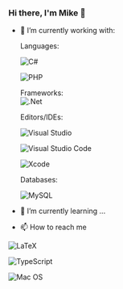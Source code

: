 ### Hi there, I'm Mike 👋


- 🔭 I’m currently working with: <br>
  
  Languages: <br>
  <!-- C# Icon -->
  ![C#](https://img.shields.io/badge/c%23-%23239120.svg?style=for-the-badge&logo=c-sharp&logoColor=white)
  
  <!-- PHP Icon -->
  ![PHP](https://img.shields.io/badge/php-%23777BB4.svg?style=for-the-badge&logo=php&logoColor=white)

  
  
  Frameworks: <br>
  ![.Net](https://img.shields.io/badge/.NET-5C2D91?style=for-the-badge&logo=.net&logoColor=white)
  
  Editors/IDEs: <br>
  <!-- Visual Studio Icon -->
  ![Visual Studio](https://img.shields.io/badge/Visual%20Studio-5C2D91.svg?style=for-the-badge&logo=visual-studio&logoColor=white)
  <!-- Visual Studio Code Icon -->
  ![Visual Studio Code](https://img.shields.io/badge/Visual%20Studio%20Code-0078d7.svg?style=for-the-badge&logo=visual-studio-code&logoColor=white)
  <!-- Xcode Icon -->
  ![Xcode](https://img.shields.io/badge/Xcode-007ACC?style=for-the-badge&logo=Xcode&logoColor=white)
  
  Databases: <br>
  <!-- MySQL Icon -->
  ![MySQL](https://img.shields.io/badge/mysql-%2300f.svg?style=for-the-badge&logo=mysql&logoColor=white)

 
  


- 🌱 I’m currently learning ...

- 📫 How to reach me



<!--

- 🔭 I’m currently working with ...
- 🌱 I’m currently learning ...
- 👯 I’m looking to collaborate on ...
- 🤔 I’m looking for help with ...
- 💬 Ask me about ...
- 📫 How to reach me: ...
- 😄 Pronouns: ...
- ⚡ Fun fact: ...
-->




<!-- LaTex Icon -->
![LaTeX](https://img.shields.io/badge/latex-%23008080.svg?style=for-the-badge&logo=latex&logoColor=white)


<!-- Typescript -->
![TypeScript](https://img.shields.io/badge/typescript-%23007ACC.svg?style=for-the-badge&logo=typescript&logoColor=white)

<!-- MacOS Icon -->
![Mac OS](https://img.shields.io/badge/mac%20os-000000?style=for-the-badge&logo=macos&logoColor=F0F0F0)
